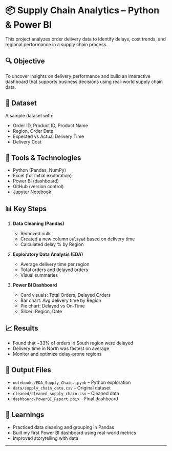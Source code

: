 # 📦 Supply Chain Analytics – Python & Power BI

This project analyzes order delivery data to identify delays, cost trends, and regional performance in a supply chain process.

## 🔍 Objective

To uncover insights on delivery performance and build an interactive dashboard that supports business decisions using real-world supply chain data.

## 📁 Dataset

A sample dataset with:
- Order ID, Product ID, Product Name
- Region, Order Date
- Expected vs Actual Delivery Time
- Delivery Cost

## 🔧 Tools & Technologies

- Python (Pandas, NumPy)
- Excel (for initial exploration)
- Power BI (dashboard)
- GitHub (version control)
- Jupyter Notebook

## 📊 Key Steps

1. **Data Cleaning (Pandas)**  
   - Removed nulls  
   - Created a new column `Delayed` based on delivery time  
   - Calculated delay % by Region

2. **Exploratory Data Analysis (EDA)**  
   - Average delivery time per region  
   - Total orders and delayed orders  
   - Visual summaries

3. **Power BI Dashboard**  
   - Card visuals: Total Orders, Delayed Orders  
   - Bar chart: Avg delivery time by Region  
   - Pie chart: Delayed vs On-Time  
   - Slicer: Region, Date

## 📈 Results

- Found that ~33% of orders in South region were delayed  
- Delivery time in North was fastest on average  
- Monitor and optimize delay-prone regions

## 🔗 Output Files

- `notebooks/EDA_Supply_Chain.ipynb` – Python exploration  
- `data/supply_chain_data.csv` – Original dataset  
- `cleaned/cleaned_supply_chain.csv` – Cleaned data  
- `dashboard/PowerBI_Report.pbix` – Final dashboard

## 🧠 Learnings

- Practiced data cleaning and grouping in Pandas  
- Built my first Power BI dashboard using real-world metrics  
- Improved storytelling with data

---

